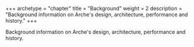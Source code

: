 +++
archetype = "chapter"
title = "Background"
weight = 2
description = "Background information on Arche's design, architecture, performance and history."
+++

Background information on Arche's design, architecture, performance and history.
